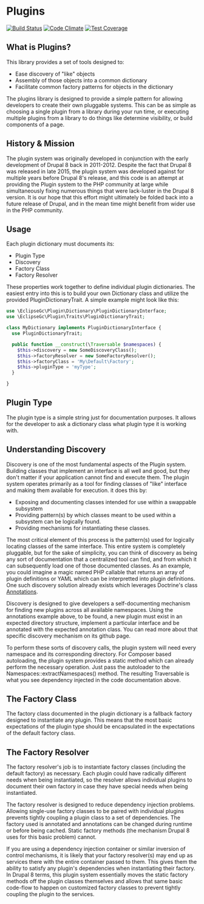 # Plugins

[![Build Status](https://travis-ci.org/EclipseGc/Plugins.svg?branch=master)](https://travis-ci.org/EclipseGc/Plugins)
[![Code Climate](https://codeclimate.com/github/EclipseGc/Plugins/badges/gpa.svg)](https://codeclimate.com/github/EclipseGc/Plugins)
[![Test Coverage](https://codeclimate.com/github/EclipseGc/Plugins/badges/coverage.svg)](https://codeclimate.com/github/EclipseGc/Plugins/coverage)

## What is Plugins?

This library provides a set of tools designed to:
* Ease discovery of "like" objects
* Assembly of those objects into a common dictionary
* Facilitate common factory patterns for objects in the dictionary

The plugins library is designed to provide a simple pattern for allowing developers to create their own pluggable systems. This can be as simple as choosing a single plugin from a library during your run time, or executing multiple plugins from a library to do things like determine visibility, or build components of a page.

## History & Mission

The plugin system was originally developed in conjunction with the early development of Drupal 8 back in 2011-2012. Despite the fact that Drupal 8 was released in late 2015, the plugin system was developed against for multiple years before Drupal 8's release, and this code is an attempt at providing the Plugin system to the PHP community at large while simultaneously fixing numerous things that were lack-luster in the Drupal 8 version. It is our hope that this effort might ultimately be folded back into a future release of Drupal, and in the mean time might benefit from wider use in the PHP community.

## Usage

Each plugin dictionary must documents its:
* Plugin Type
* Discovery
* Factory Class
* Factory Resolver

These properties work together to define individual plugin dictionaries. The easiest entry into this is to build your own Dictionary class and utilize the provided PluginDictionaryTrait. A simple example might look like this:

```php
use \EclipseGc\Plugin\Dictionary\PluginDictionaryInterface;
use \EclipseGc\Plugin\Traits\PluginDictionaryTrait;

class MyDictionary implements PluginDictionaryInterface {
  use PluginDictionaryTrait;

  public function __construct(\Traversable $namespaces) {
    $this->discovery = new SomeDiscoveryClass();
    $this->factoryResolver = new SomeFactoryResolver();
    $this->factoryClass = 'My\Default\Factory';
    $this->pluginType = 'myType';
  }

}
```

## Plugin Type

The plugin type is a simple string just for documentation purposes. It allows for the developer to ask a dictionary class what plugin type it is working with.

## Understanding Discovery

Discovery is one of the most fundamental aspects of the Plugin system. Building classes that implement an interface is all well and good, but they don't matter if your application cannot find and execute them. The plugin system operates primarily as a tool for finding classes of "like" interface and making them available for execution. it does this by:

* Exposing and documenting classes intended for use within a swappable subsystem
* Providing pattern(s) by which classes meant to be used within a subsystem can be logically found.
* Providing mechanisms for instantiating these classes.
 
The most critical element of this process is the pattern(s) used for logically locating classes of the same interface. This entire system is completely pluggable, but for the sake of simplicity, you can think of discovery as being any sort of documentation that a centralized tool can find, and from which it can subsequently load one of those documented classes. As an example, you could imagine a magic named PHP callable that returns an array of plugin definitions or YAML which can be interpretted into plugin definitions. One such discovery solution already exists which leverages Doctrine's class [Annotations](https://github.com/EclipseGc/PluginsAnnotation).

Discovery is designed to give developers a self-documenting mechanism for finding new plugins across all available namespaces. Using the annotations example above, to be found, a new plugin must exist in an expected directory structure, implement a particular interface and be annotated with the expected annotation class. You can read more about that specific discovery mechanism on its github page.

To perform these sorts of discovery calls, the plugin system will need every namespace and its corresponding directory. For Composer based autoloading, the plugin system provides a static method which can already perform the necessary operation. Just pass the autoloader to the Namespaces::extractNamespaces() method. The resulting Traversable is what you see dependency injected in the code documentation above.

## The Factory Class

The factory class documented in the plugin dictionary is a fallback factory designed to instantiate any plugin. This means that the most basic expectations of the plugin type should be encapsulated in the expectations of the default factory class.

## The Factory Resolver

The factory resolver's job is to instantiate factory classes (including the default factory) as necessary. Each plugin could have radically different needs when being instantiated, so the resolver allows individual plugins to document their own factory in case they have special needs when being instantiated.

The factory resolver is designed to reduce dependency injection problems. Allowing single-use factory classes to be paired with individual plugins prevents tightly coupling a plugin class to a set of dependencies. The factory used is annotated and annotations can be changed during runtime or before being cached. Static factory methods (the mechanism Drupal 8 uses for this basic problem) cannot.

If you are using a dependency injection container or similar inversion of control mechanisms, it is likely that your factory resolver(s) may end up as services there with the entire container passed to them. This gives them the ability to satisfy any plugin's dependencies when instantiating their factory. In Drupal 8 terms, this plugin system essentially moves the static factory methods off the plugin classes themselves and allows that same basic code-flow to happen on customized factory classes to prevent tightly coupling the plugin to the services.
